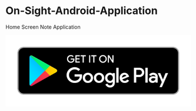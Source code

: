 # On-Sight-Android-Application
Home Screen Note Application

<a href="https://play.google.com/store/apps/details?id=ke.co.ablabs.onsight">
  <img src="google-play-badge.png">
</a>
